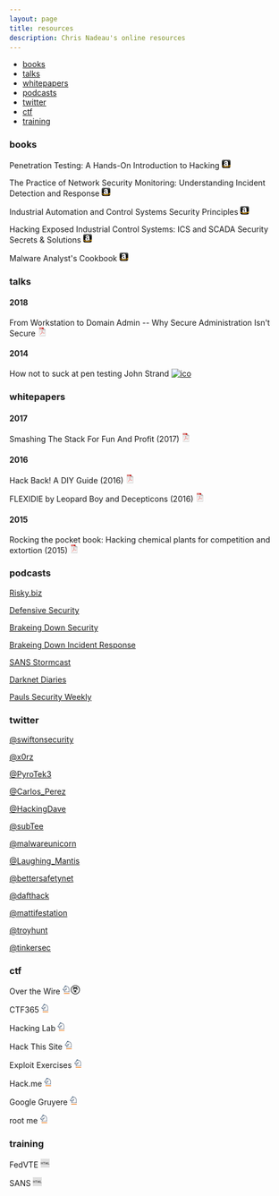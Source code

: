 ```yaml
---
layout: page
title: resources
description: Chris Nadeau's online resources
---
```


<div class="navbar">
    <div class="navbar-inner">
        <ul class="nav">
            <li><a href="#books">books</a></li>
            <li><a href="#talks">talks</a></li>
            <li><a href="#whitepapers">whitepapers</a></li>
            <li><a href="#podcasts">podcasts</a></li>
            <li><a href="#twitter">twitter</a></li>
            <li><a href="#ctf">ctf</a></li>
            <li><a href="#training">training</a></li>
        </ul>
    </div>
</div>


### <a name="books"></a>books

Penetration Testing: A Hands-On Introduction to Hacking
[![Amazon](icons16/amazon-icon.png)](https://www.amazon.com/Penetration-Testing-Hands-Introduction-Hacking/dp/1593275641)

The Practice of Network Security Monitoring: Understanding Incident Detection and Response
[![Amazon](icons16/amazon-icon.png)](https://www.amazon.com/Practice-Network-Security-Monitoring-Understanding/dp/1593275099/ref=sr_1_1?ie=UTF8&qid=1483405822&sr=8-1&keywords=The+Practice+of+Network+Security+Monitoring)

Industrial Automation and Control Systems Security Principles
[![Amazon](icons16/amazon-icon.png)](https://www.amazon.com/Industrial-Automation-Control-Security-Principles/dp/1937560635)

Hacking Exposed Industrial Control Systems: ICS and SCADA Security Secrets & Solutions
[![Amazon](icons16/amazon-icon.png)](https://www.amazon.com/Hacking-Exposed-Industrial-Control-Systems/dp/1259589714/ref=sr_1_1?s=books&ie=UTF8&qid=1535935183&sr=1-1&keywords=hacking+exposed+industrial+control)

Malware Analyst's Cookbook
[![Amazon](icons16/amazon-icon.png)](https://www.amazon.com/Malware-Analysts-Cookbook-DVD-Techniques/dp/0470613033)


### <a name="talks"></a>talks

####  2018

From Workstation to Domain Admin -- Why Secure Administration Isn't Secure
[![pdf](icons16/pdf-icon.png)](https://i.blackhat.com/us-18/Wed-August-8/us-18-Metcalf-From-Workstation-To-Domain-Admin-Why-Secure-Administration-Isnt-Secure.pdf)

#### 2014
How not to suck at pen testing John Strand [![ico](icons16/youtube.ico)](https://www.youtube.com/watch?v=Yo4oP2eyDtI)

### <a name="whitepapers"></a>whitepapers

#### 2017

Smashing The Stack For Fun And Profit (2017)
[![pdf](icons16/pdf-icon.png)](http://www.cs.umd.edu/class/fall2017/cmsc414/readings/stack-smashing.pdf)

#### 2016

Hack Back! A DIY Guide (2016)
[![pdf](icons16/pdf-icon.png)](../assets/pdf/hackback.pdf)

FLEXIDIE by Leopard Boy and Decepticons (2016)
[![pdf](icons16/pdf-icon.png)](../assets/pdf/Flexidie.txt)

#### 2015

Rocking the pocket book: Hacking chemical plants for competition and extortion (2015)
[![pdf](icons16/pdf-icon.png)](https://www.blackhat.com/docs/us-15/materials/us-15-Krotofil-Rocking-The-Pocket-Book-Hacking-Chemical-Plant-For-Competition-And-Extortion-wp.pdf)

### <a name="podcasts"></a>podcasts

<a href="https://risky.biz" target="_blank">Risky.biz</a>

<a href="https://defensivesecurity.org/" target="_blank">Defensive Security</a>

<a href="https://www.brakeingsecurity.com/" target="_blank">Brakeing Down Security</a>

<a href="http://www.brakeingdownir.libsyn.com/" target="_blank">Brakeing Down Incident Response</a>

<a href="https://isc.sans.edu/podcast.html" target="_blank">SANS Stormcast</a>

<a href="https://darknetdiaries.com/" target="_blank">Darknet Diaries</a>

<a href="https://securityweekly.com/shows/" target="_blank">Pauls Security Weekly</a>

### <a name="twitter"></a>twitter

<a href="https://twitter.com/swiftonsecurity">@swiftonsecurity</a>

<a href="https://twitter.com/x0rz">@x0rz</a>

<a href="https://twitter.com/Pyrotek3">@PyroTek3</a>

<a href="https://twitter.com/Carlos_Perez">@Carlos_Perez</a>

<a href="https://twitter.com/HackingDave">@HackingDave</a>

<a href="https://twitter.com/subTee">@subTee</a>

<a href="https://twitter.com/malwareunicorn">@malwareunicorn</a>

<a href="https://twitter.com/Laughing_Mantis">@Laughing_Mantis</a>

<a href="https://twitter.com/bettersafetynet">@bettersafetynet</a>

<a href="https://twitter.com/dafthack">@dafthack</a>

<a href="https://twitter.com/mattifestation">@mattifestation</a>

<a href="https://twitter.com/troyhunt">@troyhunt</a>

<a href="https://twitter.com/TinkerSec">@tinkersec</a>

### <a name="ctf"></a>ctf

Over the Wire
[![Springer](icons16/springer-icon.png)](http://overthewire.org/wargames/)<a href="https://github.com/dynamicparallax/ctf/overthewire" target="_blank">![git](icons16/github-icon.png)</a>

CTF365
[![Springer](icons16/springer-icon.png)](https://ctf365.com/)

Hacking Lab
[![Springer](icons16/springer-icon.png)](https://www.hacking-lab.com/index.html)

Hack This Site
[![Springer](icons16/springer-icon.png)](https://www.hackthissite.org/)

Exploit Exercises
[![Springer](icons16/springer-icon.png)](https://exploit-exercises.com/)

Hack.me
[![Springer](icons16/springer-icon.png)](https://hack.me/)

Google Gruyere
[![Springer](icons16/springer-icon.png)](http://google-gruyere.appspot.com/)

root me
[![Springer](icons16/springer-icon.png)](https://www.root-me.org/?lang=en)


### <a name="training"></a>training

FedVTE
[![html](icons16/html-icon.png)](https://fedvte.usalearning.gov/)

SANS
[![html](icons16/html-icon.png)](https://www.sans.org/find-training/)
